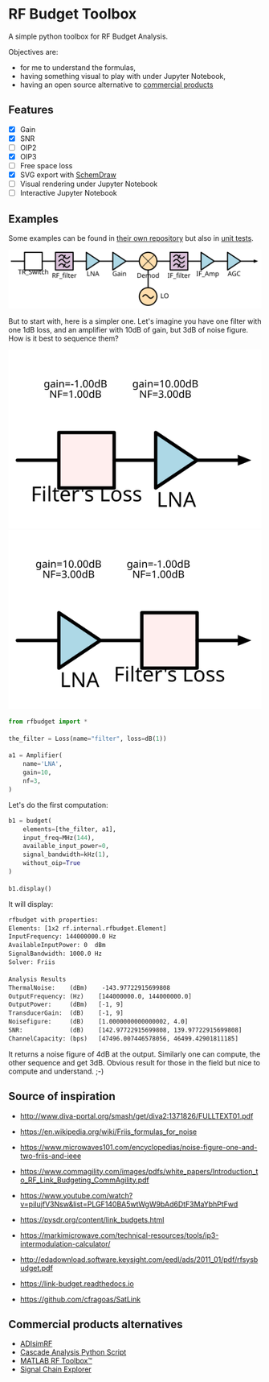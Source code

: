 # RF Budget Toolbox

A simple python toolbox for RF Budget Analysis.

Objectives are:

* for me to understand the formulas,
* having something visual to play with under Jupyter Notebook,
* having an open source alternative to [commercial products](#commercial-products-alternatives)

## Features

- [x] Gain
- [x] SNR
- [ ] OIP2
- [x] OIP3
- [ ] Free space loss
- [x] SVG export with [SchemDraw](https://schemdraw.readthedocs.io)
- [ ] Visual rendering under Jupyter Notebook
- [ ] Interactive Jupyter Notebook

## Examples

Some examples can be found in [their own repository](examples/) but also in [unit tests](./tests/).

[![superheterodyne](examples/test1.svg)](./examples/test1.py)

But to start with, here is a simpler one.
Let's imagine you have one filter with one 1dB loss, and an amplifier with 10dB of gain, but 3dB of noise figure. How is it best to sequence them?

![filter then LNA](test3-1.png)
![LNA then filter](test3-2.png)

```python
from rfbudget import *

the_filter = Loss(name="filter", loss=dB(1))

a1 = Amplifier(
    name='LNA',
    gain=10,
    nf=3,
)
```

Let's do the first computation:

```python
b1 = budget(
    elements=[the_filter, a1],
    input_freq=MHz(144),
    available_input_power=0,
    signal_bandwidth=kHz(1),
    without_oip=True
)

b1.display()
```

It will display:

```txt
rfbudget with properties:
Elements: [1x2 rf.internal.rfbudget.Element]
InputFrequency: 144000000.0 Hz
AvailableInputPower: 0  dBm
SignalBandwidth: 1000.0 Hz
Solver: Friis

Analysis Results
ThermalNoise:    (dBm)    -143.97722915699808
OutputFrequency: (Hz)    [144000000.0, 144000000.0]
OutputPower:     (dBm)   [-1, 9]
TransducerGain:  (dB)    [-1, 9]
Noisefigure:     (dB)    [1.0000000000000002, 4.0]
SNR:             (dB)    [142.97722915699808, 139.97722915699808]
ChannelCapacity: (bps)   [47496.007446578056, 46499.42901811185]
```

It returns a noise figure of 4dB at the output.
Similarly one can compute, the other sequence and get 3dB.
Obvious result for those in the field but nice to compute and understand. ;-)

## Source of inspiration

* http://www.diva-portal.org/smash/get/diva2:1371826/FULLTEXT01.pdf
* https://en.wikipedia.org/wiki/Friis_formulas_for_noise
* https://www.microwaves101.com/encyclopedias/noise-figure-one-and-two-friis-and-ieee
* https://www.commagility.com/images/pdfs/white_papers/Introduction_to_RF_Link_Budgeting_CommAgility.pdf
* https://www.youtube.com/watch?v=piIujfV3Nsw&list=PLGF140BA5wtWgW9bAd6DtF3MaYbhPtFwd
* https://pysdr.org/content/link_budgets.html
* https://markimicrowave.com/technical-resources/tools/ip3-intermodulation-calculator/
* http://edadownload.software.keysight.com/eedl/ads/2011_01/pdf/rfsysbudget.pdf

* https://link-budget.readthedocs.io
* https://github.com/cfragoas/SatLink


## Commercial products alternatives

* [ADIsimRF](https://www.analog.com/en/design-center/adisimrf.html)
* [ Cascade Analysis Python Script](https://kb.awr.com/display/awrscripts/Cascade+Analysis+Python+Script)
* [MATLAB RF Toolbox™](https://fr.mathworks.com/help/rf/index.html?s_tid=CRUX_lftnav)
* [Signal Chain Explorer](https://robustcircuitdesign.com/signal-chain-explorer/)